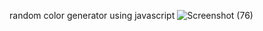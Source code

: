 random color generator using javascript
![Screenshot (76)](https://github.com/user-attachments/assets/620be4e8-90cc-4ec7-a6fd-b02a3d40eb49)
